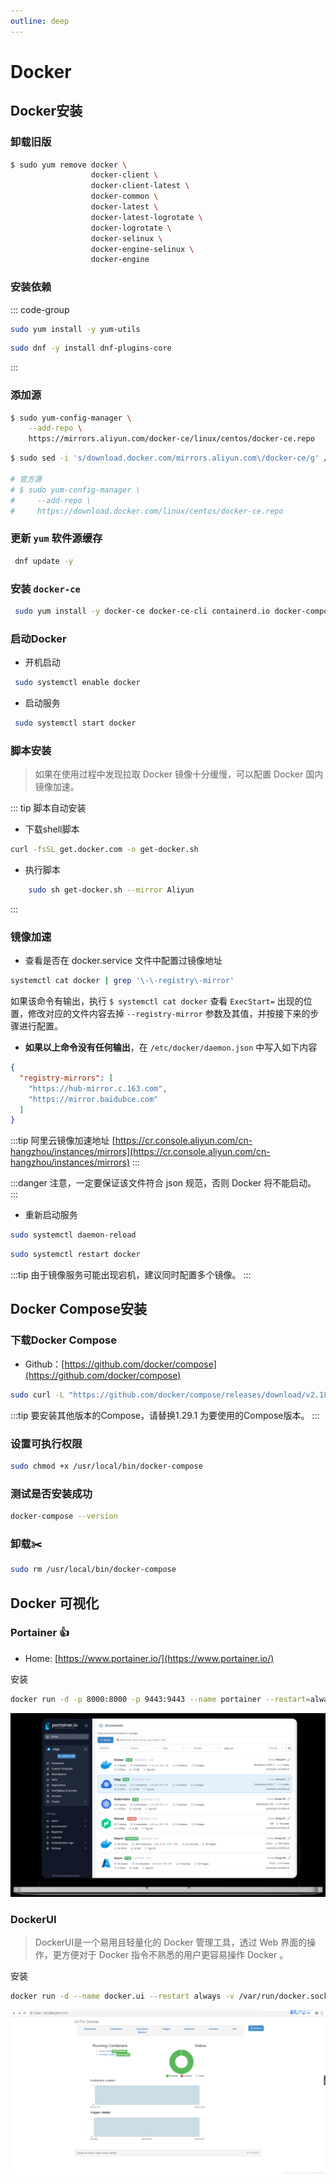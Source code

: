 ```yaml
---
outline: deep
---
```

# Docker

## Docker安装

### 卸载旧版

```sh
$ sudo yum remove docker \
                  docker-client \
                  docker-client-latest \
                  docker-common \
                  docker-latest \
                  docker-latest-logrotate \
                  docker-logrotate \
                  docker-selinux \
                  docker-engine-selinux \
                  docker-engine
```

### 安装依赖

::: code-group

```sh [centos]
sudo yum install -y yum-utils
```

```sh [fedora]
sudo dnf -y install dnf-plugins-core
```

:::

### 添加源

```sh
$ sudo yum-config-manager \
    --add-repo \
    https://mirrors.aliyun.com/docker-ce/linux/centos/docker-ce.repo

```

```sh
$ sudo sed -i 's/download.docker.com/mirrors.aliyun.com\/docker-ce/g' /etc/yum.repos.d/docker-ce.repo

# 官方源
# $ sudo yum-config-manager \
#     --add-repo \
#     https://download.docker.com/linux/centos/docker-ce.repo
```

### 更新 `yum` 软件源缓存

```sh
 dnf update -y
```

### 安装 `docker-ce`

```sh
 sudo yum install -y docker-ce docker-ce-cli containerd.io docker-compose-plugin
```

### 启动Docker

- 开机启动

```sh
 sudo systemctl enable docker
```

- 启动服务

```sh
 sudo systemctl start docker
```

### 脚本安装

> 如果在使用过程中发现拉取 Docker 镜像十分缓慢，可以配置 Docker 国内镜像加速。

::: tip 脚本自动安装

- 下载shell脚本

```sh
curl -fsSL get.docker.com -o get-docker.sh
```

- 执行脚本

```sh
    sudo sh get-docker.sh --mirror Aliyun
```

:::

### 镜像加速

- 查看是否在 docker.service 文件中配置过镜像地址

```sh
systemctl cat docker | grep '\-\-registry\-mirror'
```

如果该命令有输出，执行 `$ systemctl cat docker` 查看 `ExecStart=` 出现的位置，修改对应的文件内容去掉 `--registry-mirror` 参数及其值，并按接下来的步骤进行配置。

- **如果以上命令没有任何输出**，在 `/etc/docker/daemon.json` 中写入如下内容

```json
{
  "registry-mirrors": [
    "https://hub-mirror.c.163.com",
    "https://mirror.baidubce.com"
  ]
}
```

:::tip
阿里云镜像加速地址 [https://cr.console.aliyun.com/cn-hangzhou/instances/mirrors](https://cr.console.aliyun.com/cn-hangzhou/instances/mirrors)
:::

:::danger
注意，一定要保证该文件符合 json 规范，否则 Docker 将不能启动。
:::

- 重新启动服务

```sh
sudo systemctl daemon-reload
```

```sh
sudo systemctl restart docker
```

:::tip
由于镜像服务可能出现宕机，建议同时配置多个镜像。
:::

## Docker Compose安装

### 下载Docker Compose

- Github：[https://github.com/docker/compose](https://github.com/docker/compose)

```sh
sudo curl -L "https://github.com/docker/compose/releases/download/v2.18.1/docker-compose-linux-x86_64" -o /usr/local/bin/docker-compose
```

:::tip
要安装其他版本的Compose，请替换1.29.1 为要使用的Compose版本。
:::

### 设置可执行权限

```sh
sudo chmod +x /usr/local/bin/docker-compose
```

### 测试是否安装成功

```sh
docker-compose --version
```

### 卸载✂️

```sh
sudo rm /usr/local/bin/docker-compose
```

## Docker 可视化

### Portainer 👍

- Home: [https://www.portainer.io/](https://www.portainer.io/)

安装

```sh
docker run -d -p 8000:8000 -p 9443:9443 --name portainer --restart=always -v /var/run/docker.sock:/var/run/docker.sock -v portainer_data:/data portainer/portainer-ce:latest
```

![20230623191449](https://raw.githubusercontent.com/onesmail/onesmail.github.io/master/src/assset/images/20230623191449.png)

### DockerUI

> DockerUI是一个易用且轻量化的 Docker 管理工具，透过 Web 界面的操作，更方便对于 Docker 指令不熟悉的用户更容易操作 Docker 。

安装

```sh
docker run -d --name docker.ui --restart always -v /var/run/docker.sock:/var/run/docker.sock -p 8010:8999 joinsunsoft/docker.ui
```

![20230623192204](https://raw.githubusercontent.com/onesmail/onesmail.github.io/master/src/assset/images/20230623192204.png)
